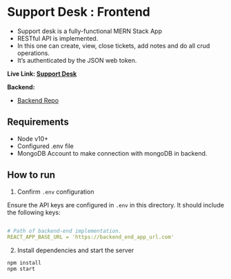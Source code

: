# Support Desk : Frontend
- Support desk is a fully-functional MERN Stack App
- RESTful API is implemented.
- In this one can create, view, close tickets, add notes and do all crud operations.
- It’s authenticated by the JSON web token.

**Live Link: <a href="https://your-supportdesk.vercel.app/">Support Desk</a>**

<b>Backend: </b>
- [Backend Repo](https://github.com/Dikshant09/supportdesk-backend)

## Requirements

- Node v10+
- Configured .env file
- MongoDB Account to make connection with mongoDB in backend.

## How to run

1. Confirm `.env` configuration

Ensure the API keys are configured in `.env` in this directory. It should include the following keys:

```yaml

# Path of backend-end implementation. 
REACT_APP_BASE_URL = 'https://backend_end_app_url.com'

```

2. Install dependencies and start the server

```
npm install
npm start
```
